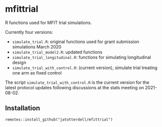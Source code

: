 # mfittrial

R functions used for MFIT trial simulations.

Currently four versions:

- `simulate_trial.R`: original functions used for grant submission simulations March 2020
- `simulate_trial_model2.R`: updated functions
- `simulate_trial_longitudinal.R`: functions for simulating longitudinal design
- `simulate_trial_with_control.R`: (current version), simulate trial treating one arm as fixed control

The script `simulate_trial_with_control.R` is the current version 
for the latest protocol updates following discussions at the stats meeting on 2021-08-02.

## Installation

```
remotes::install_github("jatotterdell/mfittrial")
```